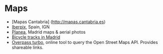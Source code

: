 # Maps
- [Mapas Cantabria] (http://mapas.cantabria.es)
- [Iberpix](http://www.ign.es/iberpix2/visor/), Spain, IGN
- [Planea](http://www.madrid.org/cartografia/visorCartografia/html/visor.htm), Madrid maps & aerial photos
- [Bicycle tracks in Madrid](http://www.madrid.org/cs/Satellite?cid=1142330614123&pagename=PortalJoven%2FPage%2FJUVE_contenidoFinalMenuIzquierdo&rootpageid=1155285600540)
- [Overpass turbo](http://overpass-turbo.eu/), online tool to query the Open Street Maps API. Provides shareable links. 
